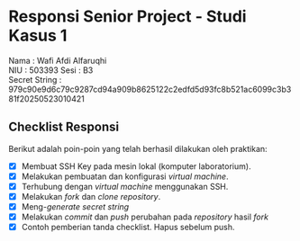 # Responsi Senior Project - Studi Kasus 1

Nama : Wafi Afdi Alfaruqhi  
NIU : 503393
Sesi : B3  
Secret String : 979c90e9d6c79c9287cd94a909b8625122c2edfd5d93fc8b521ac6099c3b381f20250523010421

## Checklist Responsi

Berikut adalah poin-poin yang telah berhasil dilakukan oleh praktikan:

- [x] Membuat SSH Key pada mesin lokal (komputer laboratorium).
- [x] Melakukan pembuatan dan konfigurasi _virtual machine_.
- [x] Terhubung dengan _virtual machine_ menggunakan SSH.
- [x] Melakukan _fork_ dan _clone_ _repository_.
- [x] Meng-_generate_ _secret string_
- [x] Melakukan _commit_ dan _push_ perubahan pada _repository_ hasil _fork_
- [x] Contoh pemberian tanda checklist. Hapus sebelum push.
